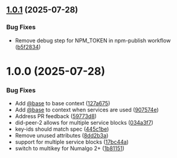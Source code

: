 ## [1.0.1](https://github.com/aviarytech/did-peer/compare/v1.0.0...v1.0.1) (2025-07-28)


### Bug Fixes

* Remove debug step for NPM_TOKEN in npm-publish workflow ([b5f2834](https://github.com/aviarytech/did-peer/commit/b5f2834d1c3c24d4ec2fcdc419dd3bc9b3566633))

# 1.0.0 (2025-07-28)


### Bug Fixes

* Add [@base](https://github.com/base) to base context ([127a675](https://github.com/aviarytech/did-peer/commit/127a67588e83affcc04354e09775585b9b1634c8))
* Add [@base](https://github.com/base) to context when services are used ([907574e](https://github.com/aviarytech/did-peer/commit/907574e67902e47c067b401399fae7eaff1a6be4))
* Address PR feedback ([59773d8](https://github.com/aviarytech/did-peer/commit/59773d8e3a3924d4409532b768c4d2d048dd4d44))
* did-peer-2 allows for multiple service blocks ([034a3f7](https://github.com/aviarytech/did-peer/commit/034a3f729a6ba8cf4ae2ec28f5334f93d2bcf781))
* key-ids should match spec ([445c1be](https://github.com/aviarytech/did-peer/commit/445c1be01903255192270a63c2b4a75ef6c93ed2))
* Remove unused attributes ([8dd2b3a](https://github.com/aviarytech/did-peer/commit/8dd2b3a5cd2b073a1a5cff3bacb5dba72a4e977e))
* support for multiple service blocks ([17bc44a](https://github.com/aviarytech/did-peer/commit/17bc44a76bbf796295cc6aff069753cabe609c01))
* switch to multikey for Numalgo 2+ ([1b81151](https://github.com/aviarytech/did-peer/commit/1b8115196a3123704bb3f5d44faa7429656899db))
